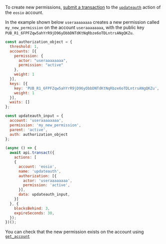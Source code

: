 To create new permissions, [submit a transaction](01_how-to-submit-a-transaction.md) to the [`updateauth`](https://github.com/EOSIO/eosio.contracts/blob/52fbd4ac7e6c38c558302c48d00469a4bed35f7c/contracts/eosio.bios/include/eosio.bios/eosio.bios.hpp#L205) action of the `eosio` account.

In the example shown below `useraaaaaaaa` creates a new permission called `my_new_permission` on the account `useraaaaaaaa`, with the public key `PUB_R1_6FPFZqw5ahYrR9jD96yDbbDNTdKtNqRbze6oTDLntrsANgQKZu`.
```javascript
const authorization_object = { 
  threshold: 1, 
  accounts: [{
    permission: {
      actor: "useraaaaaaaa", 
      permission: "active"
    }, 
    weight: 1 
  }], 
  keys: [{ 
    key: 'PUB_R1_6FPFZqw5ahYrR9jD96yDbbDNTdKtNqRbze6oTDLntrsANgQKZu', 
    weight: 1 
  }],
  waits: []
};

const updateauth_input = {
  account: 'useraaaaaaaa',
  permission: 'my_new_permission',
  parent: 'active',
  auth: authorization_object
};

(async () => {
  await api.transact({
    actions: [
    {
      account: 'eosio',
      name: 'updateauth',
      authorization: [{
        actor: 'useraaaaaaaa',
        permission: 'active',
      }],
      data: updateauth_input,
    }]
  }, {
    blocksBehind: 3,
    expireSeconds: 30,
  });
})();
```
You can check that the new permission exists on the account using [`get_account`](07_how-to-get-account-information.md)